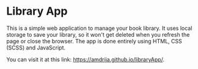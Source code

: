 # Library App

This is a simple web application to manage your book library. It uses local storage to save your library, so it won't get deleted when you refresh the page or close the browser. The app is done entirely using HTML, CSS (SCSS) and JavaScript.  

You can visit it at this link: https://amdrija.github.io/libraryApp/.